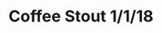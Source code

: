 ---
title: Coffee Stout 1/1/18
bjcp_cat: Imperial Stout (13 F)
brew_date: January 01, 2018
type: homebrew_recipe
short_description: Another iteration of the coffee stout
page_url: /recipes/Coffee_Stout_1_1_18.html
---